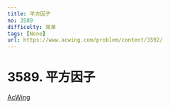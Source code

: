 ```yaml
---
title: 平方因子
no: 3589
difficulty: 简单
tags: [None]
url: https://www.acwing.com/problem/content/3592/
---
```


# 3589. 平方因子

[AcWing](https://www.acwing.com/problem/content/3592/)

